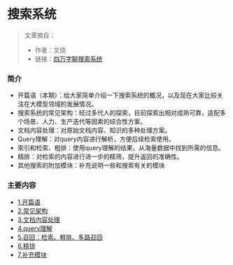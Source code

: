 # 搜索系统

> 文章摘自：
> - 作者：叉烧
> - 链接：[四万字聊搜索系统](https://mp.weixin.qq.com/s/QhehI1WFCJ6R-5yAatFSFQ "四万字聊搜索系统")

### 简介

- 开篇语（本期）：给大家简单介绍一下搜索系统的概况，以及现在大家比较关注在大模型领域的发展情况。
- 搜索系统的常见架构：经过多代人的探索，目前探索出相对成熟可靠，适配多个场景、人力、生产迭代等因素的综合性方案。
- 文档内容处理：对原始文档内容、知识的多种处理方案。
- Query理解：对query内容进行解析，方便后续检索使用。
- 索引和检索、粗排：使用query理解的结果，从海量数据中找到所需的信息。
- 精排：对检索的内容进行进一步的精筛，提升返回的准确性。
- 其他搜索的附加模块：补充说明一些和搜索有关的模块

### 主要内容

- [1.开篇语](docs/search/1.开篇语.md)
- [2.常见架构](docs/search/2.常见架构.md)
- [3.文档内容处理](docs/search/3.文档内容处理.md)
- [4.query理解](docs/search/4.query理解.md)
- [5.召回：检索、粗排、多路召回](docs/search/5.召回：检索、粗排、多路召回.md)
- [6.精排](docs/search/6.精排.md)
- [7.补充模块](docs/search/7.补充模块.md)







